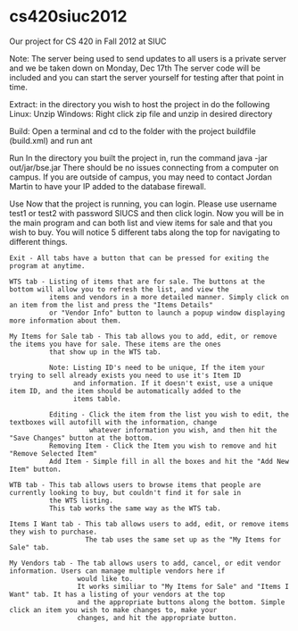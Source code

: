 cs420siuc2012
=============

Our project for CS 420 in Fall 2012 at SIUC

Note: The server being used to send updates to all users is a private server and we be taken down on Monday, Dec 17th
The server code will be included and you can start the server yourself for testing after that point in time. 

Extract: in the directory you wish to host the project in do the following
  Linux: 
    Unzip <filename>
  Windows:
    Right click zip file and unzip in desired directory

Build:
    Open a terminal and cd to the folder with the project buildfile (build.xml) and run ant

Run
    In the directory you built the project in, run the command java -jar out/jar/bse.jar
    There should be no issues connecting from a computer on campus.  If you are outside of campus, you may need to contact 
    Jordan Martin to have your IP added to the database firewall.

Use
    Now that the project is running, you can login.  Please use username test1 or test2 with password SIUCS and then click 
    login.  Now you will be in the main program and can both list and view items for sale and that you wish to buy. You will
    notice 5 different tabs along the top for navigating to different things.
    
    Exit - All tabs have a button that can be pressed for exiting the program at anytime.
    
    WTS tab - Listing of items that are for sale. The buttons at the bottom will allow you to refresh the list, and view the 
              items and vendors in a more detailed manner. Simply click on an item from the list and press the "Items Details"
              or "Vendor Info" button to launch a popup window displaying more information about them. 
              
    My Items for Sale tab - This tab allows you to add, edit, or remove the items you have for sale. These items are the ones 
              that show up in the WTS tab.
              
              Note: Listing ID's need to be unique, If the item your trying to sell already exists you need to use it's Item ID 
                    and information. If it doesn't exist, use a unique item ID, and the item should be automatically added to the 
                    items table.
                    
              Editing - Click the item from the list you wish to edit, the textboxes will autofill with the information, change
                        whatever information you wish, and then hit the "Save Changes" button at the bottom.
              Removing Item - Click the Item you wish to remove and hit "Remove Selected Item"
              Add Item - Simple fill in all the boxes and hit the "Add New Item" button. 
              
    WTB tab - This tab allows users to browse items that people are currently looking to buy, but couldn't find it for sale in 
              the WTS listing.
              This tab works the same way as the WTS tab. 
              
    Items I Want tab - This tab allows users to add, edit, or remove items they wish to purchase. 
                       The tab uses the same set up as the "My Items for Sale" tab. 
                       
    My Vendors tab - The tab allows users to add, cancel, or edit vendor information. Users can manage multiple vendors here if 
                     would like to.
                     It works similiar to "My Items for Sale" and "Items I Want" tab. It has a listing of your vendors at the top 
                     and the appropriate buttons along the bottom. Simple click an item you wish to make changes to, make your 
                     changes, and hit the appropriate button. 
                     
              
    
    
    
